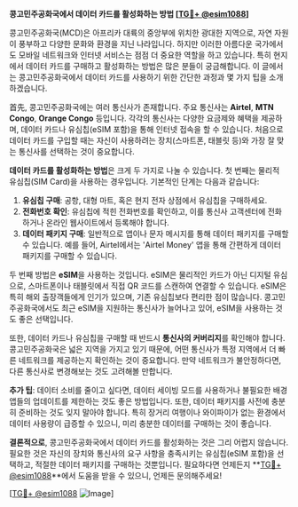 **콩고민주공화국에서 데이터 카드를 활성화하는 방법 [[TG💪+ @esim1088](https://t.me/s/esim1088)]**

콩고민주공화국(MCD)은 아프리카 대륙의 중앙부에 위치한 광대한 지역으로, 자연 자원이 풍부하고 다양한 문화와 환경을 지닌 나라입니다. 하지만 이러한 아름다운 국가에서도 모바일 네트워크와 인터넷 서비스는 점점 더 중요한 역할을 하고 있습니다. 특히 현지에서 데이터 카드를 구매하고 활성화하는 방법은 많은 분들이 궁금해합니다. 이 글에서는 콩고민주공화국에서 데이터 카드를 사용하기 위한 간단한 과정과 몇 가지 팁을 소개하겠습니다.

首先, 콩고민주공화국에는 여러 통신사가 존재합니다. 주요 통신사는 **Airtel**, **MTN Congo**, **Orange Congo** 등입니다. 각각의 통신사는 다양한 요금제와 혜택을 제공하며, 데이터 카드나 유심칩(eSIM 포함)을 통해 인터넷 접속을 할 수 있습니다. 처음으로 데이터 카드를 구입할 때는 자신이 사용하려는 장치(스마트폰, 태블릿 등)와 가장 잘 맞는 통신사를 선택하는 것이 중요합니다.

**데이터 카드를 활성화하는 방법**은 크게 두 가지로 나눌 수 있습니다. 첫 번째는 물리적 유심칩(SIM Card)을 사용하는 경우입니다. 기본적인 단계는 다음과 같습니다:

1. **유심칩 구매**: 공항, 대형 마트, 혹은 현지 전자 상점에서 유심칩을 구매하세요.
2. **전화번호 확인**: 유심칩에 적힌 전화번호를 확인하고, 이를 통신사 고객센터에 전화하거나 온라인 웹사이트에서 등록해야 합니다.
3. **데이터 패키지 구매**: 일반적으로 앱이나 문자 메시지를 통해 데이터 패키지를 구매할 수 있습니다. 예를 들어, Airtel에서는 'Airtel Money' 앱을 통해 간편하게 데이터 패키지를 구매할 수 있습니다.

두 번째 방법은 **eSIM**을 사용하는 것입니다. eSIM은 물리적인 카드가 아닌 디지털 유심으로, 스마트폰이나 태블릿에서 직접 QR 코드를 스캔하여 연결할 수 있습니다. eSIM은 특히 해외 출장객들에게 인기가 있으며, 기존 유심칩보다 편리한 점이 많습니다. 콩고민주공화국에서도 최근 eSIM을 지원하는 통신사가 늘어나고 있어, eSIM을 사용하는 것도 좋은 선택입니다.

또한, 데이터 카드나 유심칩을 구매할 때 반드시 **통신사의 커버리지**를 확인해야 합니다. 콩고민주공화국은 넓은 지역을 가지고 있기 때문에, 어떤 통신사가 특정 지역에서 더 빠른 네트워크를 제공하는지 확인하는 것이 중요합니다. 만약 네트워크가 불안정하다면, 다른 통신사로 변경해보는 것도 고려해볼 만합니다.

**추가 팁**: 데이터 소비를 줄이고 싶다면, 데이터 세이빙 모드를 사용하거나 불필요한 배경 앱들의 업데이트를 제한하는 것도 좋은 방법입니다. 또한, 데이터 패키지를 사전에 충분히 준비하는 것도 잊지 말아야 합니다. 특히 장거리 여행이나 와이파이가 없는 환경에서 데이터 사용량이 급증할 수 있으니, 미리 충분한 데이터를 구매하는 것이 좋습니다.

**결론적으로**, 콩고민주공화국에서 데이터 카드를 활성화하는 것은 그리 어렵지 않습니다. 필요한 것은 자신의 장치와 통신사의 요구 사항을 충족시키는 유심칩(eSIM 포함)을 선택하고, 적절한 데이터 패키지를 구매하는 것뿐입니다. 필요하다면 언제든지 **[TG💪+ @esim1088](https://t.me/s/esim1088)**에서 도움을 받을 수 있으니, 언제든 문의해주세요!

[[TG💪+ @esim1088](https://t.me/s/esim1088) ![Image](https://i.postimg.cc/Y0z9fWf4/image.png)]
